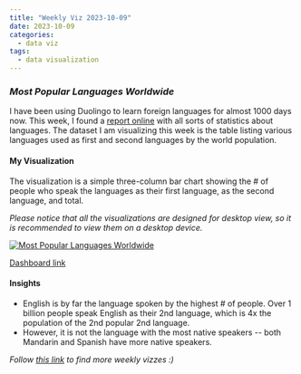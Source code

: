 ```yaml
---
title: "Weekly Viz 2023-10-09"
date: 2023-10-09
categories:
  - data viz
tags:
  - data visualization
---
```


### *Most Popular Languages Worldwide*

I have been using Duolingo to learn foreign languages for almost 1000 days now. This week, I found a [report online](https://myclasstracks.com/language-statistics/) with all sorts of statistics about languages. The dataset I am visualizing this week is the table listing various languages used as first and second languages by the world population.  

#### My Visualization

The visualization is a simple three-column bar chart showing the # of people who speak the languages as their first language, as the second language, and total.  

*Please notice that all the visualizations are designed for desktop view, so it is recommended to view them on a desktop device.*  

<div class='tableauPlaceholder' id='viz1696908450730' style='position: relative'>
  <noscript><a href='#'>
    <img alt='Most Popular Languages Worldwide ' src='https:&#47;&#47;public.tableau.com&#47;static&#47;images&#47;20&#47;20231009MostPopularLanguagesWorldwide&#47;MostPopularLanguagesWorldwide&#47;1_rss.png' style='border: none' />
  </a></noscript>
  <object class='tableauViz'  style='display:none;'>
    <param name='host_url' value='https%3A%2F%2Fpublic.tableau.com%2F' />
    <param name='embed_code_version' value='3' />
    <param name='site_root' value='' />
    <param name='name' value='20231009MostPopularLanguagesWorldwide&#47;MostPopularLanguagesWorldwide' />
    <param name='tabs' value='no' />
    <param name='toolbar' value='yes' />
    <param name='static_image' value='https:&#47;&#47;public.tableau.com&#47;static&#47;images&#47;20&#47;20231009MostPopularLanguagesWorldwide&#47;MostPopularLanguagesWorldwide&#47;1.png' />
    <param name='animate_transition' value='yes' />
    <param name='display_static_image' value='yes' />
    <param name='display_spinner' value='yes' />
    <param name='display_overlay' value='yes' />
    <param name='display_count' value='yes' />
    <param name='language' value='en-US' />
    <param name='filter' value='publish=yes' />
  </object></div>           
  <script type='text/javascript'>        
    var divElement = document.getElementById('viz1696908450730');        
    var vizElement = divElement.getElementsByTagName('object')[0];        
    if ( divElement.offsetWidth > 800 ) { vizElement.style.width='800px';vizElement.style.height='627px';} else if ( divElement.offsetWidth > 500 ) { vizElement.style.width='800px';vizElement.style.height='627px';} else { vizElement.style.width='100%';vizElement.style.height='727px';}  
    var scriptElement = document.createElement('script');       
    scriptElement.src = 'https://public.tableau.com/javascripts/api/viz_v1.js';   
    vizElement.parentNode.insertBefore(scriptElement, vizElement);             
  </script>  

[Dashboard link](https://public.tableau.com/views/20231009MostPopularLanguagesWorldwide/MostPopularLanguagesWorldwide?:language=en-US&publish=yes&:display_count=n&:origin=viz_share_link)
  
#### Insights
* English is by far the language spoken by the highest # of people. Over 1 billion people speak English as their 2nd language, which is 4x the population of the 2nd popular 2nd language.  
* However, it is not the language with the most native speakers -- both Mandarin and Spanish have more native speakers.  
   
*Follow [this link](https://yudong-94.github.io/personal-website/project/WeeklyViz2023/) to find more weekly vizzes :)*
